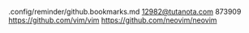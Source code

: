 .config/reminder/github.bookmarks.md 
12982@tutanota.com
873909
https://github.com/vim/vim
https://github.com/neovim/neovim
###
